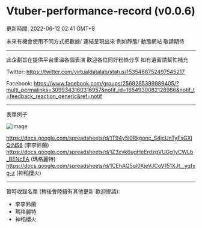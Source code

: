 # Vtuber-performance-record (v0.0.6)
更新時間: 2022-06-12 02:41 GMT+8

未來有機會使用不同方式把數據/ 連結呈現出來
例如靜態/ 動態網站 敬請期待

<hr>

此企劃旨在提供平台重溫各個表演 
歡迎各位同好粉絲分享 如有遺留請幫忙補充

Twitter: https://twitter.com/virtualdatalab/status/1535468752497545217

Facebook: https://www.facebook.com/groups/2569285399989405/?multi_permalinks=3099343160316957&notif_id=1654930082128986&notif_t=feedback_reaction_generic&ref=notif

<hr>
表單例子

![image](https://user-images.githubusercontent.com/107298988/173179031-33fbe240-a8f7-47aa-897d-0c29edb519cc.png)

https://docs.google.com/spreadsheets/d/1T94y5l0Rkgonc_S4jcUnTyFsGXlQtNS6 (李李鈴蘭)
https://docs.google.com/spreadsheets/d/1Z3xvk6ugHeErdzgVUGg1yCWLb_BENcEA (瑪格麗特)
https://docs.google.com/spreadsheets/d/1CEhAQ5ql0XjeVJCoV151XJt__yqfxg-z (神稻櫻火)

<hr>

暫時收錄名單 (稍後會陸續有其他更新 歡迎提議):
- 李李鈴蘭
- 瑪格麗特
- 神稻櫻火
